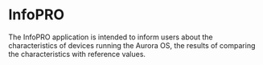 # InfoPRO

The InfoPRO application is intended to inform users about the characteristics of devices running the Aurora OS,
the results of comparing the characteristics with reference values.
